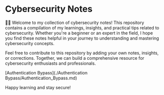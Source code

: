 # Cybersecurity Notes
🧑‍💻
Welcome to my collection of cybersecurity notes! This repository contains a compilation of my learnings, insights, and practical tips related to cybersecurity. Whether you're a beginner or an expert in the field, I hope you find these notes helpful in your journey to understanding and mastering cybersecurity concepts.

Feel free to contribute to this repository by adding your own notes, insights, or corrections. Together, we can build a comprehensive resource for cybersecurity enthusiasts and professionals.

[Authentication Bypass](./Authentication Bypass/Authentication_Bypass.md)

Happy learning and stay secure!
